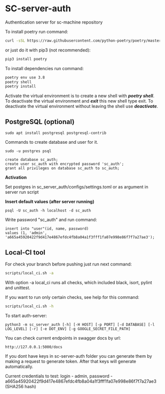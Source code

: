 # SC-server-auth
Authentication server for sc-machine repository

To install poetry run command:
```sh
curl -sSL https://raw.githubusercontent.com/python-poetry/poetry/master/get-poetry.py | python3 - 
```
or just do it with pip3 (not recommended):
```sh
pip3 install poetry
```

To install dependencies run command:
```sh
poetry env use 3.8
poetry shell
poetry install
```

Activate the virtual environment is to create a new shell with **_poetry shell_**. 
To deactivate the virtual environment and **_exit_** this new shell type exit. 
To deactivate the virtual environment without leaving the shell use **_deactivate_**.

## PostgreSQL (optional)

```shell
sudo apt install postgresql postgresql-contrib
```

Commands to create database and user for it.

```shell
sudo -u postgres psql
```

```postgresql
create database sc_auth;
create user sc_auth with encrypted password 'sc_auth';
grant all privileges on database sc_auth to sc_auth;
```

**Activation**

Set postgres in sc_server_auth/configs/settings.toml or as argument in server run script

**Insert default values (after server running)**

```shell
psql -U sc_auth -h localhost -d sc_auth
```

Write password "sc_auth" and run command:

```postgresql
insert into "user"(id, name, password)
values (1, 'admin', 'a665a45920422f9d417e4867efdc4fb8a04a1f3fff1fa07e998e86f7f7a27ae3');
```

## Local-CI tool

For check your branch before pushing just run next command:
```sh
scripts/local_ci.sh -a
```
With option -a local_ci runs all checks, which included black, isort, pylint and unittest. 

If you want to run only certain checks, see help for this command:

```sh
scripts/local_ci.sh -h
```

To start auth-server:
```
python3 -m sc_server_auth [-h] [-H HOST] [-p PORT] [-d DATABASE] [-l LOG_LEVEL] [-r] [-e DOT_ENV] [-g GOOGLE_SECRET_FILE_PATH]
```

You can check current endpoints in swagger docs by url:
```
http://127.0.0.1:5000/docs
```

If you dont have keys in sc-server-auth folder you can generate them by making a request to generate token. After that keys will generate automatically.

Current credentials to test: 
login - admin, password - a665a45920422f9d417e4867efdc4fb8a04a1f3fff1fa07e998e86f7f7a27ae3 (SHA256 hash)
